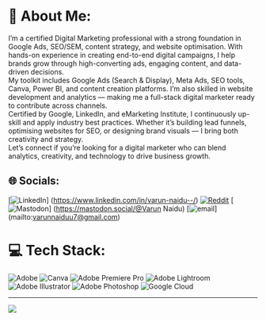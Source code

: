 # 💫 About Me:
I’m a certified Digital Marketing professional with a strong foundation in Google Ads, SEO/SEM, content strategy, and website optimisation. With hands-on experience in creating end-to-end digital campaigns, I help brands grow through high-converting ads, engaging content, and data-driven decisions.<br>My toolkit includes Google Ads (Search & Display), Meta Ads, SEO tools, Canva, Power BI, and content creation platforms. I’m also skilled in website development and analytics — making me a full-stack digital marketer ready to contribute across channels.<br>Certified by Google, LinkedIn, and eMarketing Institute, I continuously up-skill and apply industry best practices. Whether it’s building lead funnels, optimising websites for SEO, or designing brand visuals — I bring both creativity and strategy.<br>Let’s connect if you’re looking for a digital marketer who can blend analytics, creativity, and technology to drive business growth.


## 🌐 Socials:
[![LinkedIn](https://img.shields.io/badge/LinkedIn-%230077B5.svg?logo=linkedin&logoColor=white)]
(https://www.linkedin.com/in/varun-naidu--/) [![Reddit](https://img.shields.io/badge/Reddit-%23FF4500.svg?logo=Reddit&logoColor=white)](https://reddit.com/user/u/Civil_Pineapple9887) [![Mastodon](https://img.shields.io/badge/-MASTODON-%232B90D9?logo=mastodon&logoColor=white)]
(https://mastodon.social/@Varun Naidu) 
[![email](https://img.shields.io/badge/Email-D14836?logo=gmail&logoColor=white)]
(mailto:varunnaiduu7@gmail.com) 

# 💻 Tech Stack:
![Adobe](https://img.shields.io/badge/adobe-%23FF0000.svg?style=for-the-badge&logo=adobe&logoColor=white) ![Canva](https://img.shields.io/badge/Canva-%2300C4CC.svg?style=for-the-badge&logo=Canva&logoColor=white) ![Adobe Premiere Pro](https://img.shields.io/badge/Adobe%20Premiere%20Pro-9999FF.svg?style=for-the-badge&logo=Adobe%20Premiere%20Pro&logoColor=white) ![Adobe Lightroom](https://img.shields.io/badge/Adobe%20Lightroom-31A8FF.svg?style=for-the-badge&logo=Adobe%20Lightroom&logoColor=white) ![Adobe Illustrator](https://img.shields.io/badge/adobe%20illustrator-%23FF9A00.svg?style=for-the-badge&logo=adobe%20illustrator&logoColor=white) ![Adobe Photoshop](https://img.shields.io/badge/adobe%20photoshop-%2331A8FF.svg?style=for-the-badge&logo=adobe%20photoshop&logoColor=white) ![Google Cloud](https://img.shields.io/badge/GoogleCloud-%234285F4.svg?style=for-the-badge&logo=google-cloud&logoColor=white)

---
[![](https://visitcount.itsvg.in/api?id=VarunNaiduu&icon=0&color=0)](https://visitcount.itsvg.in)

<!-- Proudly created with GPRM ( https://gprm.itsvg.in ) -->
